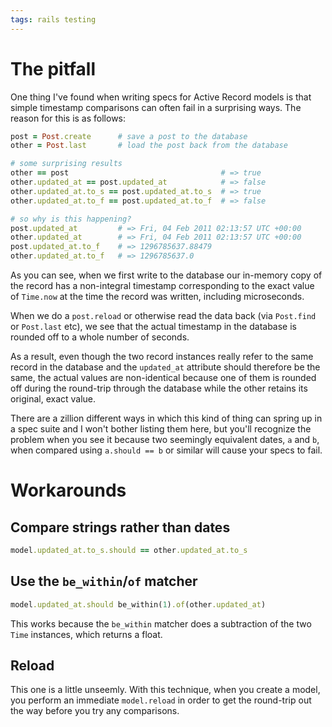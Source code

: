 ```yaml
---
tags: rails testing
---
```


# The pitfall

One thing I've found when writing specs for Active Record models is that simple timestamp comparisons can often fail in a surprising ways. The reason for this is as follows:

```ruby
post = Post.create      # save a post to the database
other = Post.last       # load the post back from the database

# some surprising results
other == post                                  # => true
other.updated_at == post.updated_at            # => false
other.updated_at.to_s == post.updated_at.to_s  # => true
other.updated_at.to_f == post.updated_at.to_f  # => false

# so why is this happening?
post.updated_at         # => Fri, 04 Feb 2011 02:13:57 UTC +00:00
other.updated_at        # => Fri, 04 Feb 2011 02:13:57 UTC +00:00
post.updated_at.to_f    # => 1296785637.88479
other.updated_at.to_f   # => 1296785637.0
```

As you can see, when we first write to the database our in-memory copy of the record has a non-integral timestamp corresponding to the exact value of `Time.now` at the time the record was written, including microseconds.

When we do a `post.reload` or otherwise read the data back (via `Post.find` or `Post.last` etc), we see that the actual timestamp in the database is rounded off to a whole number of seconds.

As a result, even though the two record instances really refer to the same record in the database and the `updated_at` attribute should therefore be the same, the actual values are non-identical because one of them is rounded off during the round-trip through the database while the other retains its original, exact value.

There are a zillion different ways in which this kind of thing can spring up in a spec suite and I won't bother listing them here, but you'll recognize the problem when you see it because two seemingly equivalent dates, `a` and `b`, when compared using `a.should == b` or similar will cause your specs to fail.

# Workarounds

## Compare strings rather than dates

```ruby
model.updated_at.to_s.should == other.updated_at.to_s
```

## Use the `be_within`/`of` matcher

```ruby
model.updated_at.should be_within(1).of(other.updated_at)
```

This works because the `be_within` matcher does a subtraction of the two `Time` instances, which returns a float.

## Reload

This one is a little unseemly. With this technique, when you create a model, you perform an immediate `model.reload` in order to get the round-trip out the way before you try any comparisons.
